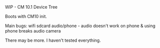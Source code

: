 WIP - CM 10.1 Device Tree

Boots with CM10 init.

Main bugs:
wifi
sdcard
audio/phone - audio doesn't work on phone & using phone breaks audio
camera

There may be more. I haven't tested everything.

